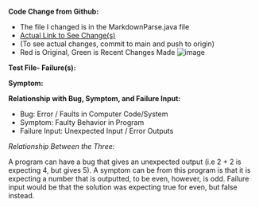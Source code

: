 **Code Change from Github:**
* The file I changed is in the MarkdownParse.java file
* [Actual Link to See Change(s)](https://github.com/evprado849/markdown-parser/commit/dbdf3aaa81cf4ccfe618bff384f212ad78f80604)
* (To see actual changes, commit to main and push to origin)
* Red is Original, Green is Recent Changes Made
![image](https://user-images.githubusercontent.com/103149284/164958755-e470fdde-907a-4db7-9aea-a72fee109dff.png)

**Test File- Failure(s):**


**Symptom:**







**Relationship with Bug, Symptom, and Failure Input:**
* Bug: Error / Faults in Computer Code/System
* Symptom: Faulty Behavior in Program 
* Failure Input: Unexpected Input / Error Outputs

_Relationship Between the Three:_

A program can have a bug that gives an unexpected output (i.e 2 + 2 is expecting 4, but gives 5).
A symptom can be from this program is that it is expecting a number that is outputted, to be even,
however, is odd. Failure input would be that the solution was expecting true for even, but 
false instead.
